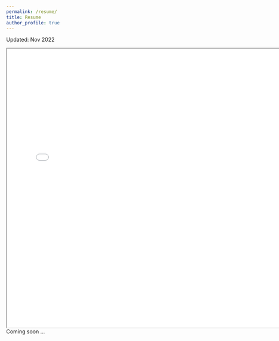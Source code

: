 ```yaml
---
permalink: /resume/
title: Resume
author_profile: true
---
```

Updated: Nov 2022
<iframe src="/assets/nguyendanhnam_resume.pdf" width="150%%" height="750px">
</iframe>
Coming soon ...